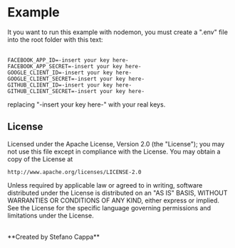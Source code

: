 # Example

It you want to run this example with nodemon, you must create a ".env" file into the root folder with this text:
<br/>
<br/>

    FACEBOOK_APP_ID=-insert your key here-
    FACEBOOK_APP_SECRET=-insert your key here-
    GOOGLE_CLIENT_ID=-insert your key here-
    GOOGLE_CLIENT_SECRET=-insert your key here-
    GITHUB_CLIENT_ID=-insert your key here-
    GITHUB_CLIENT_SECRET=-insert your key here-

replacing "-insert your key here-" with your real keys.


## License

Licensed under the Apache License, Version 2.0 (the "License");
you may not use this file except in compliance with the License.
You may obtain a copy of the License at

    http://www.apache.org/licenses/LICENSE-2.0

Unless required by applicable law or agreed to in writing, software
distributed under the License is distributed on an "AS IS" BASIS,
WITHOUT WARRANTIES OR CONDITIONS OF ANY KIND, either express or implied.
See the License for the specific language governing permissions and
limitations under the License.

<br/>
**Created by Stefano Cappa**
